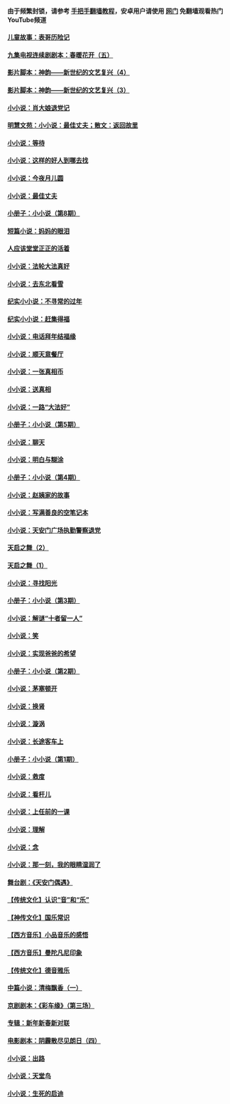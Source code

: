 #### 由于频繁封锁，请参考 [手把手翻墙教程](https://github.com/gfw-breaker/guides/wiki/)，安卓用户请使用 [网门](https://github.com/gfw-breaker/nogfw/blob/master/dl.md?t=07070800) 免翻墙观看热门YouTube频道 

#### [儿童故事：表哥历险记](../pages/328/383535.md?t=07070800) 

#### [九集电视连续剧剧本：春暖花开（五）](../pages/328/275919.md?t=07070800) 

#### [影片脚本：神韵——新世纪的文艺复兴（4）](../pages/328/266089.md?t=07070800) 

#### [影片脚本：神韵——新世纪的文艺复兴（3）](../pages/328/266087.md?t=07070800) 

#### [小小说：肖大娘退党记](../pages/328/239807.md?t=07070800) 

#### [明慧文苑：小小说：最佳丈夫；散文：返回故里](../pages/328/3439.md?t=07070800) 

#### [小小说：等待](../pages/328/223927.md?t=07070800) 

#### [小小说：这样的好人到哪去找](../pages/328/209396.md?t=07070800) 

#### [小小说：今夜月儿圆](../pages/328/193588.md?t=07070800) 

#### [小小说：最佳丈夫](../pages/328/190938.md?t=07070800) 

#### [小册子：小小说（第8期）](../pages/328/188202.md?t=07070800) 

#### [短篇小说：妈妈的眼泪](../pages/328/187712.md?t=07070800) 

#### [人应该堂堂正正的活着](../pages/328/182430.md?t=07070800) 

#### [小小说：法轮大法真好](../pages/328/174669.md?t=07070800) 

#### [小小说：去东北看雪](../pages/328/173882.md?t=07070800) 

#### [纪实小小说：不寻常的过年](../pages/328/173187.md?t=07070800) 

#### [纪实小小说：赶集得福](../pages/328/172652.md?t=07070800) 

#### [小小说：电话拜年结福缘](../pages/328/172533.md?t=07070800) 

#### [小小说：顺天意餐厅](../pages/328/170182.md?t=07070800) 

#### [小小说：一张真相币](../pages/328/169410.md?t=07070800) 

#### [小小说：送真相](../pages/328/166713.md?t=07070800) 

#### [小小说：一路“大法好”](../pages/328/162016.md?t=07070800) 

#### [小册子：小小说（第5期）](../pages/328/161131.md?t=07070800) 

#### [小小说：聊天](../pages/328/159640.md?t=07070800) 

#### [小小说：明白与糊涂](../pages/328/158101.md?t=07070800) 

#### [小册子：小小说（第4期）](../pages/328/158006.md?t=07070800) 

#### [小小说：赵姨家的故事](../pages/328/157843.md?t=07070800) 

#### [小小说：写满善良的空笔记本](../pages/328/157382.md?t=07070800) 

#### [小小说：天安门广场执勤警察退党](../pages/328/156982.md?t=07070800) 

#### [天启之舞（2）](../pages/328/153440.md?t=07070800) 

#### [天启之舞（1）](../pages/328/153439.md?t=07070800) 

#### [小小说：寻找阳光](../pages/328/153065.md?t=07070800) 

#### [小册子：小小说（第3期）](../pages/328/151715.md?t=07070800) 

#### [小小说：解谜“十者留一人”](../pages/328/148967.md?t=07070800) 

#### [小小说：笑](../pages/328/148905.md?t=07070800) 

#### [小小说：实现爸爸的希望](../pages/328/148096.md?t=07070800) 

#### [小册子：小小说（第2期）](../pages/328/147214.md?t=07070800) 

#### [小小说：茅塞顿开](../pages/328/147030.md?t=07070800) 

#### [小小说：换肾](../pages/328/146770.md?t=07070800) 

#### [小小说：漩涡](../pages/328/146683.md?t=07070800) 

#### [小小说：长途客车上](../pages/328/145076.md?t=07070800) 

#### [小册子：小小说（第1期）](../pages/328/143963.md?t=07070800) 

#### [小小说：救度](../pages/328/143927.md?t=07070800) 

#### [小小说：看杆儿](../pages/328/142137.md?t=07070800) 

#### [小小说：上任前的一课](../pages/328/140808.md?t=07070800) 

#### [小小说：理解](../pages/328/140476.md?t=07070800) 

#### [小小说：念](../pages/328/139513.md?t=07070800) 

#### [小小说：那一刻，我的眼睛湿润了](../pages/328/138476.md?t=07070800) 

#### [舞台剧：《天安门偶遇》](../pages/328/117155.md?t=07070800) 

#### [【传统文化】认识“音”和“乐”](../pages/328/108667.md?t=07070800) 

#### [【神传文化】国乐常识](../pages/328/104225.md?t=07070800) 

#### [【西方音乐】小品音乐的感悟](../pages/328/102924.md?t=07070800) 

#### [【西方音乐】曼陀凡尼印象](../pages/328/102922.md?t=07070800) 

#### [【传统文化】德音雅乐](../pages/328/102923.md?t=07070800) 

#### [中篇小说：清梅飘香（一）](../pages/328/101058.md?t=07070800) 

#### [京剧剧本：《彩车缘》（第三场）](../pages/328/96434.md?t=07070800) 

#### [专辑：新年新春新对联](../pages/328/94991.md?t=07070800) 

#### [电影剧本：阴霾散尽见朗日（四）](../pages/328/87081.md?t=07070800) 

#### [小小说：出路](../pages/328/84848.md?t=07070800) 

#### [小小说：天堂鸟](../pages/328/83084.md?t=07070800) 

#### [小小说：生死的启迪](../pages/328/70977.md?t=07070800) 

